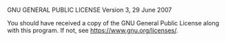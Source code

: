 
GNU GENERAL PUBLIC LICENSE
Version 3, 29 June 2007

<Full GPL v3 License Text>

You should have received a copy of the GNU General Public License
along with this program. If not, see <https://www.gnu.org/licenses/>.
